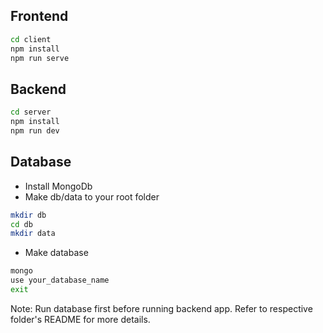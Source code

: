 ## Frontend
```sh
cd client
npm install
npm run serve
```

## Backend
```sh
cd server
npm install
npm run dev
```

## Database
- Install MongoDb
- Make db/data to your root folder
```sh
mkdir db
cd db
mkdir data
```
- Make database
```sh
mongo
use your_database_name
exit
```

Note: Run database first before running backend app. Refer to respective folder's README for more details.